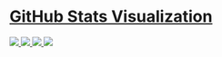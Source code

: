 # [GitHub Stats Visualization](https://github.com/vincent-dl/vincent-dl)

<!--
https://github.community/t/support-theme-context-for-images-in-light-vs-dark-mode/147981/84
-->
<a href="https://github.com/vincent-dl/vincent-dl">
<img src="https://github.com/vincent-dl/vincent-dl/blob/master/generated/overview.svg" />
<img src="https://github.com/vincent-dl/vincent-dl/blob/master/generated/languages.svg" />
<img src="https://github.com/vincent-dl/vincent-dl/blob/master/generated/overview.svg#gh-light-mode-only" />
<img src="https://github.com/vincent-dl/vincent-dl/blob/master/generated/languages.svg#gh-light-mode-only" />
</a>